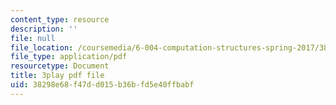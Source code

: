 ```yaml
---
content_type: resource
description: ''
file: null
file_location: /coursemedia/6-004-computation-structures-spring-2017/38298e68f47dd015b36bfd5e40ffbabf_ZPpuDMk9BOU.pdf
file_type: application/pdf
resourcetype: Document
title: 3play pdf file
uid: 38298e68-f47d-d015-b36b-fd5e40ffbabf
---
```

